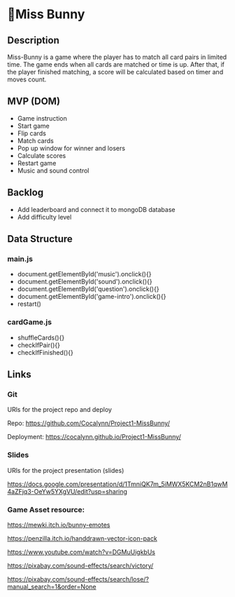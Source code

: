 # 🐰Miss Bunny

## Description

Miss-Bunny is a game where the player has to match all card pairs in limited time. The game ends when all cards are matched or time is up. After that, if the player finished matching, a score will be calculated based on timer and moves count. 

## MVP (DOM)
- Game instruction
- Start game
- Flip cards
- Match cards
- Pop up window for winner and losers
- Calculate scores
- Restart game
- Music and sound control

## Backlog
- Add leaderboard and connect it to mongoDB database
- Add difficulty level

## Data Structure

### main.js
- document.getElementById('music').onclick(){}
- document.getElementById('sound').onclick(){}
- document.getElementById('question').onclick(){}
- document.getElementById('game-intro').onclick(){}
- restart()

### cardGame.js
- shuffleCards(){}
- checkIfPair(){}
- checkIfFinished(){}

## Links

### Git
URls for the project repo and deploy

Repo: https://github.com/Cocalynn/Project1-MissBunny/

Deployment: https://cocalynn.github.io/Project1-MissBunny/

### Slides
URls for the project presentation (slides)

https://docs.google.com/presentation/d/1TmniQK7m_5iMWX5KCM2nB1qwM4aZFjq3-OeYw5YXgVU/edit?usp=sharing

### Game Asset resource: 

https://mewki.itch.io/bunny-emotes

https://penzilla.itch.io/handdrawn-vector-icon-pack

https://www.youtube.com/watch?v=DGMuUigkbUs

https://pixabay.com/sound-effects/search/victory/

https://pixabay.com/sound-effects/search/lose/?manual_search=1&order=None

